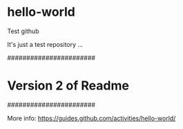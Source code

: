 # hello-world
Test github

It's just a test repository ...

#######################
# Version 2 of Readme #
#######################

More info:
https://guides.github.com/activities/hello-world/
